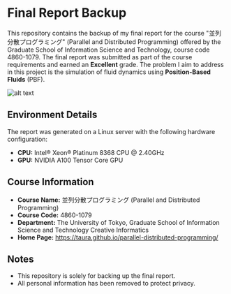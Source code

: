 # Final Report Backup

This repository contains the backup of my final report for the course "並列分散プログラミング" (Parallel and Distributed Programming) offered by the Graduate School of Information Science and Technology, course code 4860-1079. The final report was submitted as part of the course requirements and earned an **Excellent** grade. The problem I aim to address in this project is the simulation of fluid dynamics using **Position-Based Fluids** (PBF).

![alt text](output.gif)

## Environment Details

The report was generated on a Linux server with the following hardware configuration:

- **CPU:** Intel® Xeon® Platinum 8368 CPU @ 2.40GHz
- **GPU:** NVIDIA A100 Tensor Core GPU

## Course Information

- **Course Name:** 並列分散プログラミング (Parallel and Distributed Programming)
- **Course Code:** 4860-1079
- **Department:** The University of Tokyo, Graduate School of Information Science and Technology Creative Informatics
- **Home Page:** https://taura.github.io/parallel-distributed-programming/

## Notes

- This repository is solely for backing up the final report.
- All personal information has been removed to protect privacy.
